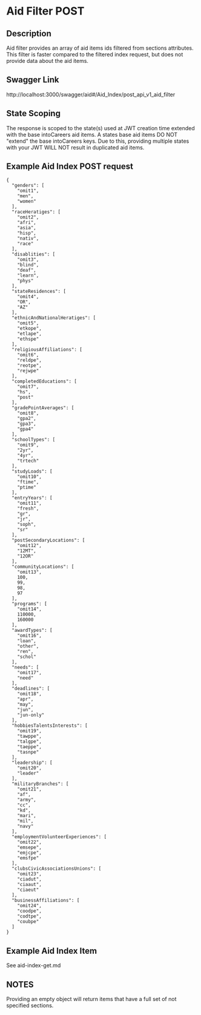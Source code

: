 # Aid Filter POST

## Description
Aid filter provides an array of aid items ids filtered from sections attributes.  This filter is faster compared to the filtered index request, but does not provide data about the aid items.

## Swagger Link
http://localhost:3000/swagger/aid#/Aid_Index/post_api_v1_aid_filter

## State Scoping

The response is scoped to the state(s) used at JWT creation time extended with the base intoCareers aid items.  A states base aid items DO NOT "extend" the base intoCareers keys.  Due to this, providing multiple states with your JWT WILL NOT result in duplicated aid items.


## Example Aid Index POST request

````
{
  "genders": [
    "omit1",
    "men",
    "women"
  ],
  "raceHeratiges": [
    "omit2",
    "afri",
    "asia",
    "hisp",
    "nativ",
    "race"
  ],
  "disablities": [
    "omit3",
    "blind",
    "deaf",
    "learn",
    "phys"
  ],
  "stateResidences": [
    "omit4",
    "OR",
    "AZ"
  ],
  "ethnicAndNationalHeratiges": [
    "omit5",
    "etkope",
    "etlape",
    "ethspe"
  ],
  "religiousAffiliations": [
    "omit6",
    "reldpe",
    "reotpe",
    "rejwpe"
  ],
  "completedEducations": [
    "omit7",
    "hs",
    "post"
  ],
  "gradePointAverages": [
    "omit8",
    "gpa2",
    "gpa3",
    "gpa4"
  ],
  "schoolTypes": [
    "omit9",
    "2yr",
    "4yr",
    "trtech"
  ],
  "studyLoads": [
    "omit10",
    "ftime",
    "ptime"
  ],
  "entryYears": [
    "omit11",
    "fresh",
    "gr",
    "jr",
    "soph",
    "sr"
  ],
  "postSecondaryLocations": [
    "omit12",
    "12MT",
    "12OR"
  ],
  "communityLocations": [
    "omit13",
    100,
    99,
    98,
    97
  ],
  "programs": [
    "omit14",
    110000,
    160000
  ],
  "awardTypes": [
    "omit16",
    "loan",
    "other",
    "ren",
    "schol"
  ],
  "needs": [
    "omit17",
    "need"
  ],
  "deadlines": [
    "omit18",
    "apr",
    "may",
    "jun",
    "jun-only"
  ],
  "hobbiesTalentsInterests": [
    "omit19",
    "tawppe",
    "talgpe",
    "taeppe",
    "tasnpe"
  ],
  "leadership": [
    "omit20",
    "leader"
  ],
  "militaryBranches": [
    "omit21",
    "af",
    "army",
    "cc",
    "kd",
    "mari",
    "mil",
    "navy"
  ],
  "employmentVolunteerExperiences": [
    "omit22",
    "emsepe",
    "emjcpe",
    "emsfpe"
  ],
  "clubsCivicAssociationsUnions": [
    "omit23",
    "ciadut",
    "ciaaut",
    "ciaeut"
  ],
  "businessAffiliations": [
    "omit24",
    "coodpe",
    "codtpe",
    "coubpe"
  ]
}
````

## Example Aid Index Item

See aid-index-get.md

## NOTES

Providing an empty object will return items that have a full set of not specified sections.